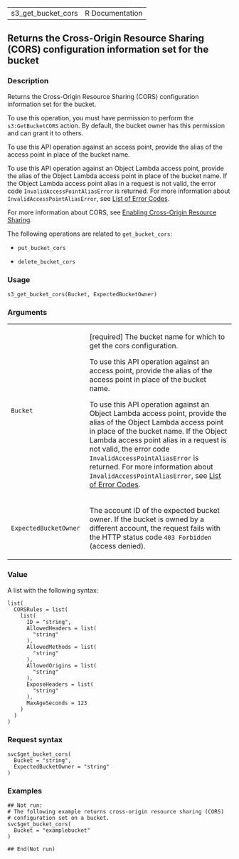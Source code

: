 <table style="width: 100%;">
<tbody>
<tr class="odd">
<td>s3_get_bucket_cors</td>
<td style="text-align: right;">R Documentation</td>
</tr>
</tbody>
</table>

## Returns the Cross-Origin Resource Sharing (CORS) configuration information set for the bucket

### Description

Returns the Cross-Origin Resource Sharing (CORS) configuration
information set for the bucket.

To use this operation, you must have permission to perform the
`s3:GetBucketCORS` action. By default, the bucket owner has this
permission and can grant it to others.

To use this API operation against an access point, provide the alias of
the access point in place of the bucket name.

To use this API operation against an Object Lambda access point, provide
the alias of the Object Lambda access point in place of the bucket name.
If the Object Lambda access point alias in a request is not valid, the
error code `InvalidAccessPointAliasError` is returned. For more
information about `InvalidAccessPointAliasError`, see [List of Error
Codes](https://docs.aws.amazon.com/AmazonS3/latest/API/ErrorResponses.html#ErrorCodeList).

For more information about CORS, see [Enabling Cross-Origin Resource
Sharing](https://docs.aws.amazon.com/AmazonS3/latest/userguide/cors.html).

The following operations are related to `get_bucket_cors`:

-   `put_bucket_cors`

-   `delete_bucket_cors`

### Usage

    s3_get_bucket_cors(Bucket, ExpectedBucketOwner)

### Arguments

<table>
<colgroup>
<col style="width: 35%" />
<col style="width: 65%" />
</colgroup>
<tbody>
<tr class="odd">
<td><code id="s3_get_bucket_cors_:_Bucket">Bucket</code></td>
<td><p>[required] The bucket name for which to get the cors
configuration.</p>
<p>To use this API operation against an access point, provide the alias
of the access point in place of the bucket name.</p>
<p>To use this API operation against an Object Lambda access point,
provide the alias of the Object Lambda access point in place of the
bucket name. If the Object Lambda access point alias in a request is not
valid, the error code <code>InvalidAccessPointAliasError</code> is
returned. For more information about
<code>InvalidAccessPointAliasError</code>, see <a
href="https://docs.aws.amazon.com/AmazonS3/latest/API/ErrorResponses.html#ErrorCodeList">List
of Error Codes</a>.</p></td>
</tr>
<tr class="even">
<td><code
id="s3_get_bucket_cors_:_ExpectedBucketOwner">ExpectedBucketOwner</code></td>
<td><p>The account ID of the expected bucket owner. If the bucket is
owned by a different account, the request fails with the HTTP status
code <code style="white-space: pre;">⁠403 Forbidden⁠</code> (access
denied).</p></td>
</tr>
</tbody>
</table>

### Value

A list with the following syntax:

    list(
      CORSRules = list(
        list(
          ID = "string",
          AllowedHeaders = list(
            "string"
          ),
          AllowedMethods = list(
            "string"
          ),
          AllowedOrigins = list(
            "string"
          ),
          ExposeHeaders = list(
            "string"
          ),
          MaxAgeSeconds = 123
        )
      )
    )

### Request syntax

    svc$get_bucket_cors(
      Bucket = "string",
      ExpectedBucketOwner = "string"
    )

### Examples

    ## Not run: 
    # The following example returns cross-origin resource sharing (CORS)
    # configuration set on a bucket.
    svc$get_bucket_cors(
      Bucket = "examplebucket"
    )

    ## End(Not run)
